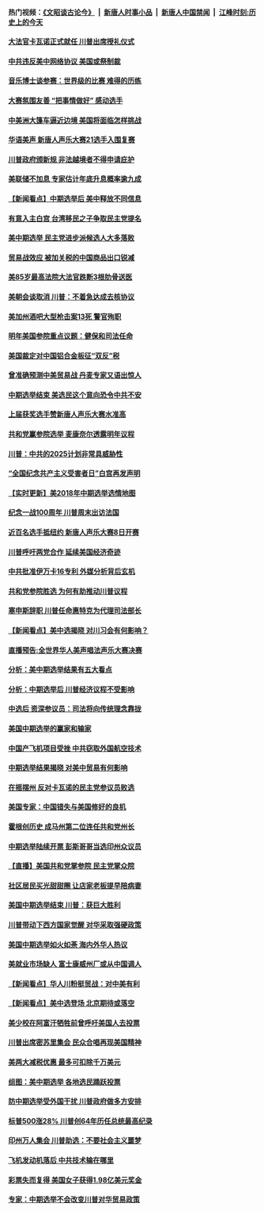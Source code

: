 #### 热门视频：[《文昭谈古论今》](https://github.com/gfw-breaker/wenzhao/blob/master/README.md?t=11091233) &nbsp;|&nbsp; [新唐人时事小品](https://github.com/gfw-breaker/ntdtv-comedy/blob/master/README.md?t=11091233) &nbsp;|&nbsp; [新唐人中国禁闻](https://github.com/gfw-breaker/ntdtv-news/blob/master/README.md?t=11091233) &nbsp;|&nbsp; [江峰时刻:历史上的今天](https://github.com/gfw-breaker/today-in-history/blob/master/README.md?t=11091233) 

#### [大法官卡瓦诺正式就任 川普出席授礼仪式](../pages/nsc412/n10840367.md?t=11091233) 

#### [中共违反美中网络协议 美国或祭制裁](../pages/nsc412/n10840238.md?t=11091233) 

#### [音乐博士谈参赛：世界级的比赛 难得的历练](../pages/nsc412/n10839835.md?t=11091233) 

#### [大赛氛围友善 “把事情做好” 感动选手](../pages/nsc412/n10839875.md?t=11091233) 

#### [中美洲大篷车逼近边境 美国将面临怎样挑战](../pages/nsc412/n10839620.md?t=11091233) 

#### [华语美声 新唐人声乐大赛21选手入围复赛](../pages/nsc412/n10839807.md?t=11091233) 

#### [川普政府颁新规 非法越境者不得申请庇护](../pages/nsc412/n10839735.md?t=11091233) 

#### [美联储不加息 专家估计年底升息概率逾九成](../pages/nsc412/n10839625.md?t=11091233) 

#### [【新闻看点】中期选举后 美中释放不同信息](../pages/nsc412/n10839180.md?t=11091233) 

#### [有意入主白宫 台湾移民之子争取民主党提名](../pages/nsc412/n10839477.md?t=11091233) 

#### [美中期选举 民主党进步派候选人大多落败](../pages/nsc412/n10839376.md?t=11091233) 

#### [贸易战效应 被加关税的中国商品出口锐减](../pages/nsc412/n10839305.md?t=11091233) 

#### [美85岁最高法院大法官跌断3根肋骨送医](../pages/nsc412/n10839064.md?t=11091233) 

#### [美朝会谈取消 川普：不着急达成去核协议](../pages/nsc412/n10837895.md?t=11091233) 

#### [美加州酒吧大型枪击案13死 警官殉职](../pages/nsc412/n10838345.md?t=11091233) 

#### [明年美国参院重点议题：健保和司法任命](../pages/nsc412/n10838362.md?t=11091233) 

#### [美国裁定对中国铝合金板征“双反”税](../pages/nsc412/n10837584.md?t=11091233) 

#### [曾准确预测中美贸易战 丹麦专家又语出惊人](../pages/nsc412/n10837600.md?t=11091233) 

#### [中期选举结束 美选民这个意向恐令中共不安](../pages/nsc412/n10837538.md?t=11091233) 

#### [上届获奖选手赞新唐人声乐大赛水准高](../pages/nsc412/n10837404.md?t=11091233) 

#### [共和党赢参院选举 麦康奈尔透露明年议程](../pages/nsc412/n10837374.md?t=11091233) 

#### [川普：中共的2025计划非常具威胁性](../pages/nsc412/n10837413.md?t=11091233) 

#### [“全国纪念共产主义受害者日”白宫再发声明](../pages/nsc412/n10837350.md?t=11091233) 

#### [【实时更新】美2018年中期选举选情地图](../pages/nsc412/n10834279.md?t=11091233) 

#### [纪念一战100周年 川普周末出访法国](../pages/nsc412/n10837179.md?t=11091233) 

#### [近百名选手抵纽约 新唐人声乐大赛8日开赛](../pages/nsc412/n10837104.md?t=11091233) 

#### [川普呼吁两党合作 延续美国经济奇迹](../pages/nsc412/n10837121.md?t=11091233) 

#### [中共批准伊万卡16专利 外媒分析背后玄机](../pages/nsc412/n10836498.md?t=11091233) 

#### [共和党参院胜选 为何有助推动川普议程](../pages/nsc412/n10836979.md?t=11091233) 

#### [塞申斯辞职 川普任命惠特克为代理司法部长](../pages/nsc412/n10836938.md?t=11091233) 

#### [【新闻看点】美中选揭晓 对川习会有何影响？](../pages/nsc412/n10836680.md?t=11091233) 

#### [直播预告:全世界华人美声唱法声乐大赛决赛](../pages/nsc412/n10836869.md?t=11091233) 

#### [分析：美中期选举结果有五大看点](../pages/nsc412/n10836688.md?t=11091233) 

#### [分析：中期选举后 川普经济议程不受影响](../pages/nsc412/n10836639.md?t=11091233) 

#### [中选后 资深参议员：司法将向传统理念靠拢](../pages/nsc412/n10836636.md?t=11091233) 

#### [美国中期选举的赢家和输家](../pages/nsc412/n10836599.md?t=11091233) 

#### [中国产飞机项目受挫 中共窃取外国航空技术](../pages/nsc412/n10834297.md?t=11091233) 

#### [中期选举结果揭晓 对美中贸易有何影响](../pages/nsc412/n10835845.md?t=11091233) 

#### [在摇摆州 反对卡瓦诺的民主党参议员败选](../pages/nsc412/n10835814.md?t=11091233) 

#### [美国专家：中国错失与美国修好的良机](../pages/nsc412/n10835636.md?t=11091233) 

#### [霍根创历史 成马州第二位连任共和党州长](../pages/nsc412/n10835590.md?t=11091233) 

#### [中期选举陆续开票 彭斯哥哥当选印州众议员](../pages/nsc412/n10835198.md?t=11091233) 

#### [【直播】美国共和党掌参院 民主党掌众院](../pages/nsc412/n10834434.md?t=11091233) 

#### [社区居民买光甜甜圈 让店家老板提早陪病妻](../pages/nsc412/n10835016.md?t=11091233) 

#### [美国中期选举结束 川普：获巨大胜利](../pages/nsc412/n10834872.md?t=11091233) 

#### [川普带动下西方国家觉醒 对华采取强硬政策](../pages/nsc412/n10834533.md?t=11091233) 

#### [美国中期选举如火如荼 海内外华人热议](../pages/nsc412/n10834914.md?t=11091233) 

#### [美就业市场缺人 富士康威州厂或从中国调人](../pages/nsc412/n10834510.md?t=11091233) 

#### [【新闻看点】华人川粉挺贸战：对中美有利](../pages/nsc412/n10834109.md?t=11091233) 

#### [【新闻看点】美中选登场 北京期待或落空](../pages/nsc412/n10833936.md?t=11091233) 

#### [美少校在阿富汗牺牲前曾呼吁美国人去投票](../pages/nsc412/n10834207.md?t=11091233) 

#### [川普出席密苏里集会 民众合唱再现美国精神](../pages/nsc412/n10834194.md?t=11091233) 

#### [美两大减税优惠 最多可扣除千万美元](../pages/nsc412/n10834121.md?t=11091233) 

#### [组图：美中期选举 各地选民踊跃投票](../pages/nsc412/n10833951.md?t=11091233) 

#### [防中期选举受外国干扰 川普政府做多方安排](../pages/nsc412/n10834018.md?t=11091233) 

#### [标普500涨28% 川普创64年历任总统最高纪录](../pages/nsc412/n10833630.md?t=11091233) 

#### [印州万人集会 川普助选：不要社会主义噩梦](../pages/nsc412/n10833526.md?t=11091233) 

#### [飞机发动机落后 中共技术输在哪里](../pages/nsc412/n10831804.md?t=11091233) 

#### [彩票失而复得 美国女子获得1.98亿美元奖金](../pages/nsc412/n10832909.md?t=11091233) 

#### [专家：中期选举不会改变川普对华贸易政策](../pages/nsc412/n10832522.md?t=11091233) 

